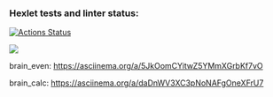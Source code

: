 ### Hexlet tests and linter status:
[![Actions Status](https://github.com/ttehasi/python-project-49/actions/workflows/hexlet-check.yml/badge.svg)](https://github.com/ttehasi/python-project-49/actions)

<a href="https://codeclimate.com/github/ttehasi/python-project-49/maintainability"><img src="https://api.codeclimate.com/v1/badges/0196f25b462ce6f82ac1/maintainability" /></a>

brain_even: https://asciinema.org/a/5JkOomCYitwZ5YMmXGrbKf7vO

brain_calc: https://asciinema.org/a/daDnWV3XC3pNoNAFgOneXFrU7
